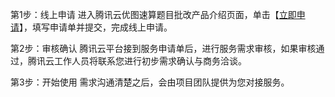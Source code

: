 第1步：线上申请
进入腾讯云优图速算题目批改产品介绍页面，单击【[立即申请](https://cloud.tencent.com/apply/p/0s30bw1l7mj)】，填写申请单并提交，完成线上申请。

第2步：审核确认
腾讯云平台接到服务申请单后，进行服务需求审核，如果审核通过，腾讯云工作人员将联系您进行初步需求确认与商务洽谈。

第3步：开始使用
需求沟通清楚之后，会由项目团队提供为您对接服务。